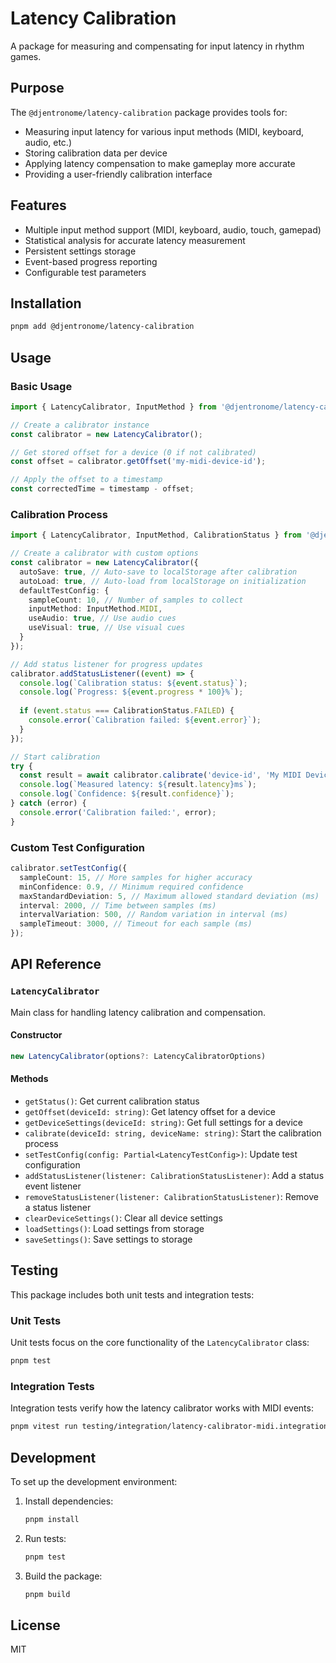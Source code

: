 # Latency Calibration

A package for measuring and compensating for input latency in rhythm games.

## Purpose

The `@djentronome/latency-calibration` package provides tools for:

- Measuring input latency for various input methods (MIDI, keyboard, audio, etc.)
- Storing calibration data per device
- Applying latency compensation to make gameplay more accurate
- Providing a user-friendly calibration interface

## Features

- Multiple input method support (MIDI, keyboard, audio, touch, gamepad)
- Statistical analysis for accurate latency measurement
- Persistent settings storage
- Event-based progress reporting
- Configurable test parameters

## Installation

```bash
pnpm add @djentronome/latency-calibration
```

## Usage

### Basic Usage

```typescript
import { LatencyCalibrator, InputMethod } from '@djentronome/latency-calibration';

// Create a calibrator instance
const calibrator = new LatencyCalibrator();

// Get stored offset for a device (0 if not calibrated)
const offset = calibrator.getOffset('my-midi-device-id');

// Apply the offset to a timestamp
const correctedTime = timestamp - offset;
```

### Calibration Process

```typescript
import { LatencyCalibrator, InputMethod, CalibrationStatus } from '@djentronome/latency-calibration';

// Create a calibrator with custom options
const calibrator = new LatencyCalibrator({
  autoSave: true, // Auto-save to localStorage after calibration
  autoLoad: true, // Auto-load from localStorage on initialization
  defaultTestConfig: {
    sampleCount: 10, // Number of samples to collect
    inputMethod: InputMethod.MIDI,
    useAudio: true, // Use audio cues
    useVisual: true, // Use visual cues
  }
});

// Add status listener for progress updates
calibrator.addStatusListener((event) => {
  console.log(`Calibration status: ${event.status}`);
  console.log(`Progress: ${event.progress * 100}%`);
  
  if (event.status === CalibrationStatus.FAILED) {
    console.error(`Calibration failed: ${event.error}`);
  }
});

// Start calibration
try {
  const result = await calibrator.calibrate('device-id', 'My MIDI Device');
  console.log(`Measured latency: ${result.latency}ms`);
  console.log(`Confidence: ${result.confidence}`);
} catch (error) {
  console.error('Calibration failed:', error);
}
```

### Custom Test Configuration

```typescript
calibrator.setTestConfig({
  sampleCount: 15, // More samples for higher accuracy
  minConfidence: 0.9, // Minimum required confidence
  maxStandardDeviation: 5, // Maximum allowed standard deviation (ms)
  interval: 2000, // Time between samples (ms)
  intervalVariation: 500, // Random variation in interval (ms)
  sampleTimeout: 3000, // Timeout for each sample (ms)
});
```

## API Reference

### `LatencyCalibrator`

Main class for handling latency calibration and compensation.

#### Constructor

```typescript
new LatencyCalibrator(options?: LatencyCalibratorOptions)
```

#### Methods

- `getStatus()`: Get current calibration status
- `getOffset(deviceId: string)`: Get latency offset for a device
- `getDeviceSettings(deviceId: string)`: Get full settings for a device
- `calibrate(deviceId: string, deviceName: string)`: Start the calibration process
- `setTestConfig(config: Partial<LatencyTestConfig>)`: Update test configuration
- `addStatusListener(listener: CalibrationStatusListener)`: Add a status event listener
- `removeStatusListener(listener: CalibrationStatusListener)`: Remove a status listener
- `clearDeviceSettings()`: Clear all device settings
- `loadSettings()`: Load settings from storage
- `saveSettings()`: Save settings to storage

## Testing

This package includes both unit tests and integration tests:

### Unit Tests

Unit tests focus on the core functionality of the `LatencyCalibrator` class:

```bash
pnpm test
```

### Integration Tests

Integration tests verify how the latency calibrator works with MIDI events:

```bash
pnpm vitest run testing/integration/latency-calibrator-midi.integration.test.ts
```

## Development

To set up the development environment:

1. Install dependencies:
   ```bash
   pnpm install
   ```

2. Run tests:
   ```bash
   pnpm test
   ```

3. Build the package:
   ```bash
   pnpm build
   ```

## License

MIT 